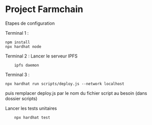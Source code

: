 # Project Farmchain

Etapes de configuration

Terminal 1 :
```shell
npm install
npx hardhat node
```

Terminal 2 :
Lancer le serveur IPFS
```shell
    ipfs daemon 
```

Terminal 3 :
```shell
npx hardhat run scripts/deploy.js --network localhost
```
puis remplacer deploy.js par le nom du fichier script au besoin (dans dossier scripts)

Lancer les tests unitaires
```shell
    npx hardhat test
```
